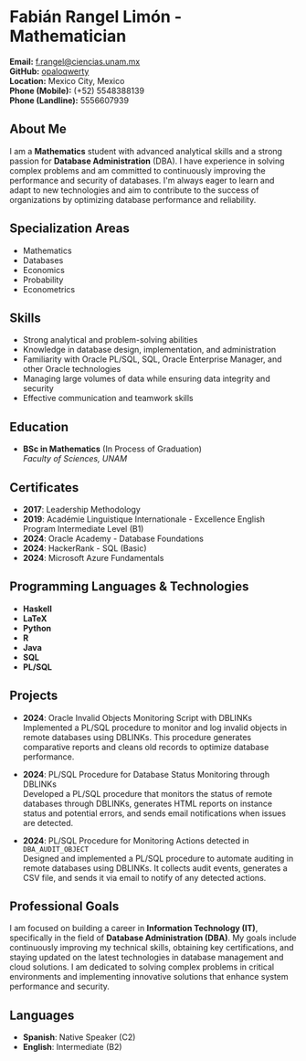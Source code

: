 # Fabián Rangel Limón - Mathematician

**Email:** f.rangel@ciencias.unam.mx  
**GitHub:** [opaloqwerty](https://github.com/opaloqwerty)  
**Location:** Mexico City, Mexico  
**Phone (Mobile):** (+52) 5548388139  
**Phone (Landline):** 5556607939  

## About Me

I am a **Mathematics** student with advanced analytical skills and a strong passion for **Database Administration** (DBA). I have experience in solving complex problems and am committed to continuously improving the performance and security of databases. I'm always eager to learn and adapt to new technologies and aim to contribute to the success of organizations by optimizing database performance and reliability.

## Specialization Areas

- Mathematics  
- Databases  
- Economics  
- Probability  
- Econometrics  

## Skills

- Strong analytical and problem-solving abilities
- Knowledge in database design, implementation, and administration
- Familiarity with Oracle PL/SQL, SQL, Oracle Enterprise Manager, and other Oracle technologies
- Managing large volumes of data while ensuring data integrity and security
- Effective communication and teamwork skills

## Education

- **BSc in Mathematics** (In Process of Graduation)  
  *Faculty of Sciences, UNAM*  

## Certificates

- **2017**: Leadership Methodology  
- **2019**: Académie Linguistique Internationale - Excellence English Program Intermediate Level (B1)  
- **2024**: Oracle Academy - Database Foundations  
- **2024**: HackerRank - SQL (Basic)  
- **2024**: Microsoft Azure Fundamentals  

## Programming Languages & Technologies

- **Haskell**  
- **LaTeX**  
- **Python**  
- **R**  
- **Java**  
- **SQL**  
- **PL/SQL**  

## Projects

- **2024**: Oracle Invalid Objects Monitoring Script with DBLINKs  
  Implemented a PL/SQL procedure to monitor and log invalid objects in remote databases using DBLINKs. This procedure generates comparative reports and cleans old records to optimize database performance.

- **2024**: PL/SQL Procedure for Database Status Monitoring through DBLINKs  
  Developed a PL/SQL procedure that monitors the status of remote databases through DBLINKs, generates HTML reports on instance status and potential errors, and sends email notifications when issues are detected.

- **2024**: PL/SQL Procedure for Monitoring Actions detected in `DBA_AUDIT_OBJECT`  
  Designed and implemented a PL/SQL procedure to automate auditing in remote databases using DBLINKs. It collects audit events, generates a CSV file, and sends it via email to notify of any detected actions.

## Professional Goals

I am focused on building a career in **Information Technology (IT)**, specifically in the field of **Database Administration (DBA)**. My goals include continuously improving my technical skills, obtaining key certifications, and staying updated on the latest technologies in database management and cloud solutions. I am dedicated to solving complex problems in critical environments and implementing innovative solutions that enhance system performance and security.

## Languages

- **Spanish**: Native Speaker (C2)  
- **English**: Intermediate (B2)
